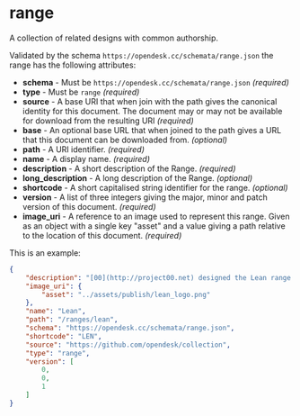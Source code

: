# range

A collection of related designs with common authorship.

Validated by the schema ```https://opendesk.cc/schemata/range.json``` the range has the following attributes:

+ **schema** - Must be ```https://opendesk.cc/schemata/range.json``` *(required)*
+ **type** - Must be ```range``` *(required)*
+ **source** - A base URI that when join with the path gives the canonical identity for this document. The document may or may not be available for download from the resulting URI  *(required)*
+ **base** - An optional base URL that when joined to the path gives a URL that this document can be downloaded from. *(optional)*
+ **path** - A URI identifier. *(required)*
+ **name** - A display name. *(required)*
+ **description** - A short description of the Range. *(required)*
+ **long_description** - A long description of the Range. *(optional)*
+ **shortcode** - A short capitalised string identifier for the range. *(optional)*
+ **version** - A list of three integers giving the major, minor and patch version of this document. *(required)*
+ **image_uri** - A reference to an image used to represent this range. Given as an object with a single key "asset" and a value giving a path relative to the location of this document. *(required)*

This is an example:

```json
{
    "description": "[00](http://project00.net) designed the Lean range through a series of fit out commissions in London. It has a stripped back, warehouse aesthetic, with the designs simplified to the bare essentials.\n\nDesk, the first OpenDesk, was designed with and for leading product development agency [Mint Digital](/case_studies/mint-digital). The Meeting and Cafe tables were developed through the major fit out of the [Hub Westminster](/case_studies/hub-westminster), a 12,000 sqft shared workspace in central London.", 
    "image_uri": {
        "asset": "../assets/publish/lean_logo.png"
    }, 
    "name": "Lean", 
    "path": "/ranges/lean", 
    "schema": "https://opendesk.cc/schemata/range.json", 
    "shortcode": "LEN", 
    "source": "https://github.com/opendesk/collection", 
    "type": "range", 
    "version": [
        0, 
        0, 
        1
    ]
}
```




